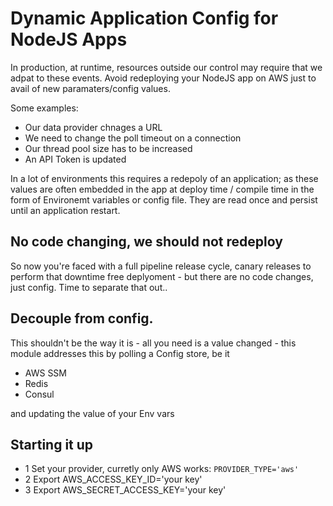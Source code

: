 # Dynamic Application Config for NodeJS Apps

In production, at runtime, resources outside our control may require that we adpat to these events.  Avoid redeploying your NodeJS app on AWS just to avail of new paramaters/config values.  

Some examples:

* Our data provider chnages a URL
* We need to change the poll timeout on a connection
* Our thread pool size has to be increased
* An API Token is updated

In a lot of environments this requires a redepoly of an application; as these values are often embedded in the app at deploy time / compile time in the form of Environemt variables or config file. They are read once and persist until an application restart.

## No code changing, we should not redeploy
 
So now you're faced with a full pipeline release cycle, canary releases to perform that downtime free deplyoment - but there are no code changes, just config.  Time to separate that out..

## Decouple from config.
This shouldn't be the way it is - all you need is a value changed - this module addresses this by polling a Config store, be it 

* AWS SSM
* Redis
* Consul

and updating the value of your Env vars

## Starting it up 
* 1 Set your provider, curretly only AWS works: `PROVIDER_TYPE='aws'`
* 2 Export  AWS_ACCESS_KEY_ID='your key'
* 3 Export  AWS_SECRET_ACCESS_KEY='your key'

